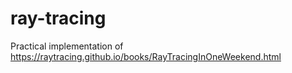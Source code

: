# ray-tracing
Practical implementation of https://raytracing.github.io/books/RayTracingInOneWeekend.html
